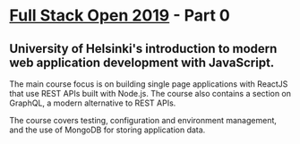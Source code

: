 # [Full Stack Open 2019](https://fullstackopen.com/en) - Part 0
## University of Helsinki's introduction to modern web application development with JavaScript.

The main course focus is on building single page applications with ReactJS that use REST APIs built with Node.js. The course also contains a section on GraphQL, a modern alternative to REST APIs.

The course covers testing, configuration and environment management, and the use of MongoDB for storing application data.